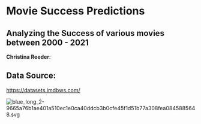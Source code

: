 # Movie Success Predictions
## Analyzing the Success of various movies between 2000 - 2021

**Christina Reeder**: 

## Data Source:
https://datasets.imdbws.com/

![blue_long_2-9665a76b1ae401a510ec1e0ca40ddcb3b0cfe45f1d51b77a308fea0845885648.svg](https://github.com/dcreeder89/movie_success_predictions/blob/main/blue_long_2-9665a76b1ae401a510ec1e0ca40ddcb3b0cfe45f1d51b77a308fea0845885648.svg)

